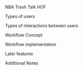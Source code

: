 NBA Trash Talk HOF


Types of users

Types of interactions between users

Workflow Concept

Workflow implementation

Later features

Additional Notes

